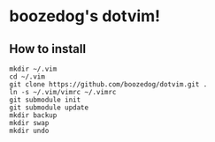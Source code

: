 # boozedog's dotvim!

## How to install

    mkdir ~/.vim
    cd ~/.vim 
    git clone https://github.com/boozedog/dotvim.git .
    ln -s ~/.vim/vimrc ~/.vimrc 
    git submodule init
    git submodule update
    mkdir backup
    mkdir swap
    mkdir undo
